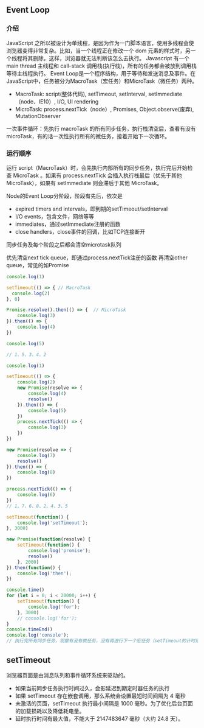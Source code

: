 ## Event Loop
### 介绍
JavaScript 之所以被设计为单线程，是因为作为一门脚本语言，使用多线程会使浏览器变得非常复杂。比如，当一个线程正在修改一个 dom 元素的样式时，另一个线程将其删除。这样，浏览器就无法判断该怎么去执行。
Javascript 有一个 main thread 主线程和 call-stack 调用栈(执行栈)，所有的任务都会被放到调用栈等待主线程执行。
Event Loop是一个程序结构，用于等待和发送消息及事件。在JavaScript中，任务被分为MacroTask（宏任务）和MicroTask（微任务）两种。
* MacroTask: script(整体代码), setTimeout, setInterval, setImmediate（node、IE10）, I/O, UI rendering
* MicroTask: process.nextTick（node）, Promises, Object.observe(废弃), MutationObserver

一次事件循环：先执行 macroTask 的所有同步任务，执行栈清空后，查看有没有 microTask，有的话一次性执行所有的微任务，接着开始下一次循环。
### 运行顺序
运行 script（MacroTask）时，会先执行内部所有的同步任务，执行完后开始检查 MicroTask 。如果有 process.nextTick 会插入执行栈最后（优先于其他 MicroTask），如果有 setImmediate 则会滞后于其他 MicroTask。

Node的Event Loop分阶段，阶段有先后，依次是

* expired timers and intervals，即到期的setTimeout/setInterval
* I/O events，包含文件，网络等等
* immediates，通过setImmediate注册的函数
* close handlers，close事件的回调，比如TCP连接断开

同步任务及每个阶段之后都会清空microtask队列

优先清空next tick queue，即通过process.nextTick注册的函数
再清空other queue，常见的如Promise

``` javascript
console.log(1)

setTimeout(() => { // MacroTask
  console.log(2)
}, 0)

Promise.resolve().then(() => {  // MicroTask
	console.log(3)
}).then(() => {
	console.log(4)
})

console.log(5)

// 1、5、3、4、2

console.log(1)

setTimeout(() => {
    console.log(2)
    new Promise(resolve => {
        console.log(4)
        resolve()
    }).then(() => {
        console.log(5)
    })
    process.nextTick(() => {
        console.log(3)
    })
})

new Promise(resolve => {
    console.log(7)
    resolve()
}).then(() => {
    console.log(8)
})

process.nextTick(() => {
    console.log(6)
})
// 1、7、6、8、2、4、3、5

setTimeout(function() {
    console.log('setTimeout');
}, 3000)

new Promise(function(resolve) {
    setTimeout(function() {
        console.log('promise');
        resolve()
    }, 2000)
}).then(function() {
    console.log('then');
})

console.time()
for (let i = 0; i < 20000; i++) {
    setTimeout(function() {
        console.log('for');
    }, 3000)
    // console.log('for');
}
console.timeEnd()
console.log('console');
// 执行完所有同步任务，观察有没有微任务，没有再进行下一个宏任务（setTimeout的计时是同时进行的，但是就算时间到了，也一定要执行栈清空以后才会运行。而且，被阻塞后，就算所有的计时器都到时间了，依然会按照定时器到点的先后顺序进行执行）。
```
## setTimeout
浏览器页面是由消息队列和事件循环系统来驱动的。
*  如果当前同步任务执行时间过久，会影延迟到期定时器任务的执行
*  如果 setTimeout 存在嵌套调用，那么系统会设置最短时间间隔为 4 毫秒
*  未激活的页面，setTimeout 执行最小间隔是 1000 毫秒。为了优化后台页面的加载损耗以及降低耗电量。
*  延时执行时间有最大值，不能大于 2147483647 毫秒（大约 24.8 天）。
